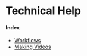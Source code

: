 # Technical Help

#### Index
- [Workflows](/lab-wiki/technical/workflows)
- [Making Videos](/lab-wiki/technical/making-videos)
